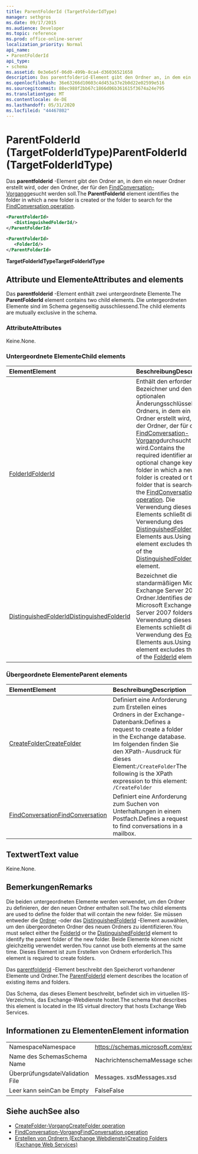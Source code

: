 ```yaml
---
title: ParentFolderId (TargetFolderIdType)
manager: sethgros
ms.date: 09/17/2015
ms.audience: Developer
ms.topic: reference
ms.prod: office-online-server
localization_priority: Normal
api_name:
- ParentFolderId
api_type:
- schema
ms.assetid: 0e3e6e5f-06d0-499b-8ca4-d36036521658
description: Das parentfolderid-Element gibt den Ordner an, in dem ein neuer Ordner erstellt wird, oder den Ordner, der für den FindConversation-Vorgang gesucht werden soll.
ms.openlocfilehash: 36e63266d10603c4d453a37e2b0d22e02599e516
ms.sourcegitcommit: 88ec988f2bb67c1866d06b361615f3674a24e795
ms.translationtype: MT
ms.contentlocale: de-DE
ms.lasthandoff: 05/31/2020
ms.locfileid: "44467802"
---
```

# <a name="parentfolderid-targetfolderidtype"></a><span data-ttu-id="33768-103">ParentFolderId (TargetFolderIdType)</span><span class="sxs-lookup"><span data-stu-id="33768-103">ParentFolderId (TargetFolderIdType)</span></span>

<span data-ttu-id="33768-104">Das **parentfolderid** -Element gibt den Ordner an, in dem ein neuer Ordner erstellt wird, oder den Ordner, der für den [FindConversation-Vorgang](findconversation-operation.md)gesucht werden soll.</span><span class="sxs-lookup"><span data-stu-id="33768-104">The **ParentFolderId** element identifies the folder in which a new folder is created or the folder to search for the [FindConversation operation](findconversation-operation.md).</span></span>
  
```xml
<ParentFolderId>
   <DistinguishedFolderId/>
</ParentFolderId>
```

```xml
<ParentFolderId>
   <FolderId/> 
</ParentFolderId>
```

<span data-ttu-id="33768-105">**TargetFolderIdType**</span><span class="sxs-lookup"><span data-stu-id="33768-105">**TargetFolderIdType**</span></span>

## <a name="attributes-and-elements"></a><span data-ttu-id="33768-106">Attribute und Elemente</span><span class="sxs-lookup"><span data-stu-id="33768-106">Attributes and elements</span></span>

<span data-ttu-id="33768-107">Das **parentfolderid** -Element enthält zwei untergeordnete Elemente.</span><span class="sxs-lookup"><span data-stu-id="33768-107">The **ParentFolderId** element contains two child elements.</span></span> <span data-ttu-id="33768-108">Die untergeordneten Elemente sind im Schema gegenseitig ausschliessend.</span><span class="sxs-lookup"><span data-stu-id="33768-108">The child elements are mutually exclusive in the schema.</span></span> 
  
### <a name="attributes"></a><span data-ttu-id="33768-109">Attribute</span><span class="sxs-lookup"><span data-stu-id="33768-109">Attributes</span></span>

<span data-ttu-id="33768-110">Keine.</span><span class="sxs-lookup"><span data-stu-id="33768-110">None.</span></span>
  
### <a name="child-elements"></a><span data-ttu-id="33768-111">Untergeordnete Elemente</span><span class="sxs-lookup"><span data-stu-id="33768-111">Child elements</span></span>

|<span data-ttu-id="33768-112">**Element**</span><span class="sxs-lookup"><span data-stu-id="33768-112">**Element**</span></span>|<span data-ttu-id="33768-113">**Beschreibung**</span><span class="sxs-lookup"><span data-stu-id="33768-113">**Description**</span></span>|
|:-----|:-----|
|[<span data-ttu-id="33768-114">FolderId</span><span class="sxs-lookup"><span data-stu-id="33768-114">FolderId</span></span>](folderid.md) <br/> |<span data-ttu-id="33768-115">Enthält den erforderlichen Bezeichner und den optionalen Änderungsschlüssel eines Ordners, in dem ein neuer Ordner erstellt wird, oder der Ordner, der für den [FindConversation-Vorgang](findconversation-operation.md)durchsucht wird.</span><span class="sxs-lookup"><span data-stu-id="33768-115">Contains the required identifier and the optional change key of a folder in which a new folder is created or the folder that is searched for the [FindConversation operation](findconversation-operation.md).</span></span> <span data-ttu-id="33768-116">Die Verwendung dieses Elements schließt die Verwendung des [DistinguishedFolderId](distinguishedfolderid.md) -Elements aus.</span><span class="sxs-lookup"><span data-stu-id="33768-116">Using this element excludes the use of the [DistinguishedFolderId](distinguishedfolderid.md) element.</span></span>  <br/> |
|[<span data-ttu-id="33768-117">DistinguishedFolderId</span><span class="sxs-lookup"><span data-stu-id="33768-117">DistinguishedFolderId</span></span>](distinguishedfolderid.md) <br/> |<span data-ttu-id="33768-118">Bezeichnet die standarmäßigen Microsoft Exchange Server 2007-Ordner.</span><span class="sxs-lookup"><span data-stu-id="33768-118">Identifies default Microsoft Exchange Server 2007 folders.</span></span> <span data-ttu-id="33768-119">Die Verwendung dieses Elements schließt die Verwendung des [Folder](folderid.md) -Elements aus.</span><span class="sxs-lookup"><span data-stu-id="33768-119">Using this element excludes the use of the [FolderId](folderid.md) element.</span></span>  <br/> |
   
### <a name="parent-elements"></a><span data-ttu-id="33768-120">Übergeordnete Elemente</span><span class="sxs-lookup"><span data-stu-id="33768-120">Parent elements</span></span>

|<span data-ttu-id="33768-121">**Element**</span><span class="sxs-lookup"><span data-stu-id="33768-121">**Element**</span></span>|<span data-ttu-id="33768-122">**Beschreibung**</span><span class="sxs-lookup"><span data-stu-id="33768-122">**Description**</span></span>|
|:-----|:-----|
|[<span data-ttu-id="33768-123">CreateFolder</span><span class="sxs-lookup"><span data-stu-id="33768-123">CreateFolder</span></span>](createfolder.md) <br/> |<span data-ttu-id="33768-124">Definiert eine Anforderung zum Erstellen eines Ordners in der Exchange-Datenbank.</span><span class="sxs-lookup"><span data-stu-id="33768-124">Defines a request to create a folder in the Exchange database.</span></span>  <br/> <span data-ttu-id="33768-125">Im folgenden finden Sie den XPath-Ausdruck für dieses Element:`/CreateFolder`</span><span class="sxs-lookup"><span data-stu-id="33768-125">The following is the XPath expression to this element:  `/CreateFolder`</span></span> <br/> |
|[<span data-ttu-id="33768-126">FindConversation</span><span class="sxs-lookup"><span data-stu-id="33768-126">FindConversation</span></span>](findconversation.md) <br/> |<span data-ttu-id="33768-127">Definiert eine Anforderung zum Suchen von Unterhaltungen in einem Postfach.</span><span class="sxs-lookup"><span data-stu-id="33768-127">Defines a request to find conversations in a mailbox.</span></span>  <br/> |
   
## <a name="text-value"></a><span data-ttu-id="33768-128">Textwert</span><span class="sxs-lookup"><span data-stu-id="33768-128">Text value</span></span>

<span data-ttu-id="33768-129">Keine.</span><span class="sxs-lookup"><span data-stu-id="33768-129">None.</span></span>
  
## <a name="remarks"></a><span data-ttu-id="33768-130">Bemerkungen</span><span class="sxs-lookup"><span data-stu-id="33768-130">Remarks</span></span>

<span data-ttu-id="33768-131">Die beiden untergeordneten Elemente werden verwendet, um den Ordner zu definieren, der den neuen Ordner enthalten soll.</span><span class="sxs-lookup"><span data-stu-id="33768-131">The two child elements are used to define the folder that will contain the new folder.</span></span> <span data-ttu-id="33768-132">Sie müssen entweder die [Ordner](folderid.md) -oder das [DistinguishedFolderId](distinguishedfolderid.md) -Element auswählen, um den übergeordneten Ordner des neuen Ordners zu identifizieren.</span><span class="sxs-lookup"><span data-stu-id="33768-132">You must select either the [FolderId](folderid.md) or the [DistinguishedFolderId](distinguishedfolderid.md) element to identify the parent folder of the new folder.</span></span> <span data-ttu-id="33768-133">Beide Elemente können nicht gleichzeitig verwendet werden.</span><span class="sxs-lookup"><span data-stu-id="33768-133">You cannot use both elements at the same time.</span></span> <span data-ttu-id="33768-134">Dieses Element ist zum Erstellen von Ordnern erforderlich.</span><span class="sxs-lookup"><span data-stu-id="33768-134">This element is required to create folders.</span></span> 
  
<span data-ttu-id="33768-135">Das [parentfolderid](parentfolderid.md) -Element beschreibt den Speicherort vorhandener Elemente und Ordner.</span><span class="sxs-lookup"><span data-stu-id="33768-135">The [ParentFolderId](parentfolderid.md) element describes the location of existing items and folders.</span></span> 
  
<span data-ttu-id="33768-136">Das Schema, das dieses Element beschreibt, befindet sich im virtuellen IIS-Verzeichnis, das Exchange-Webdienste hostet.</span><span class="sxs-lookup"><span data-stu-id="33768-136">The schema that describes this element is located in the IIS virtual directory that hosts Exchange Web Services.</span></span>
  
## <a name="element-information"></a><span data-ttu-id="33768-137">Informationen zu Elementen</span><span class="sxs-lookup"><span data-stu-id="33768-137">Element information</span></span>

|||
|:-----|:-----|
|<span data-ttu-id="33768-138">Namespace</span><span class="sxs-lookup"><span data-stu-id="33768-138">Namespace</span></span>  <br/> |https://schemas.microsoft.com/exchange/services/2006/messages  <br/> |
|<span data-ttu-id="33768-139">Name des Schemas</span><span class="sxs-lookup"><span data-stu-id="33768-139">Schema Name</span></span>  <br/> |<span data-ttu-id="33768-140">Nachrichtenschema</span><span class="sxs-lookup"><span data-stu-id="33768-140">Message schema</span></span>  <br/> |
|<span data-ttu-id="33768-141">Überprüfungsdatei</span><span class="sxs-lookup"><span data-stu-id="33768-141">Validation File</span></span>  <br/> |<span data-ttu-id="33768-142">Messages. xsd</span><span class="sxs-lookup"><span data-stu-id="33768-142">Messages.xsd</span></span>  <br/> |
|<span data-ttu-id="33768-143">Leer kann sein</span><span class="sxs-lookup"><span data-stu-id="33768-143">Can be Empty</span></span>  <br/> |<span data-ttu-id="33768-144">False</span><span class="sxs-lookup"><span data-stu-id="33768-144">False</span></span>  <br/> |
   
## <a name="see-also"></a><span data-ttu-id="33768-145">Siehe auch</span><span class="sxs-lookup"><span data-stu-id="33768-145">See also</span></span>

- [<span data-ttu-id="33768-146">CreateFolder-Vorgang</span><span class="sxs-lookup"><span data-stu-id="33768-146">CreateFolder operation</span></span>](createfolder-operation.md)
- [<span data-ttu-id="33768-147">FindConversation-Vorgang</span><span class="sxs-lookup"><span data-stu-id="33768-147">FindConversation operation</span></span>](findconversation-operation.md)
- [<span data-ttu-id="33768-148">Erstellen von Ordnern (Exchange Webdienste)</span><span class="sxs-lookup"><span data-stu-id="33768-148">Creating Folders (Exchange Web Services)</span></span>](https://msdn.microsoft.com/library/3b15b0ec-8691-45ed-9a24-a91ff732d6cf%28Office.15%29.aspx)

